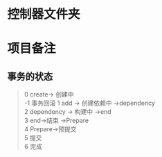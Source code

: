 # 控制器文件夹



# 项目备注

## 事务的状态 
> 0 create-> 创建中 \
> -1 事务回滚
> 1 add -> 创建依赖中 ->dependency \
> 2 dependency -> 构建中 ->end \
> 3 end->结束 ->Prepare\
> 4 Prepare->预提交 \
> 5 提交 \
> 6 完成


